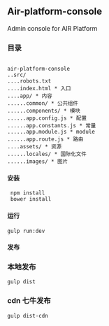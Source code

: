 ## Air-platform-console

Admin console for AIR Platform

### 目录
```

air-platform-console
..src/
....robots.txt
....index.html * 入口
....app/ * 内容
......common/ * 公共组件
......components/ * 模块
......app.config.js * 配置
......app.constants.js * 常量
......app.module.js * module
......app.route.js * 路由
....assets/ * 资源
......locales/ * 国际化文件
......images/ * 图片

```


#### 安装
```
 npm install
 bower install
```

#### 运行
```
gulp run:dev
```
#### 发布
### 本地发布
```
gulp dist
```
### cdn 七牛发布
```
gulp dist-cdn
```

